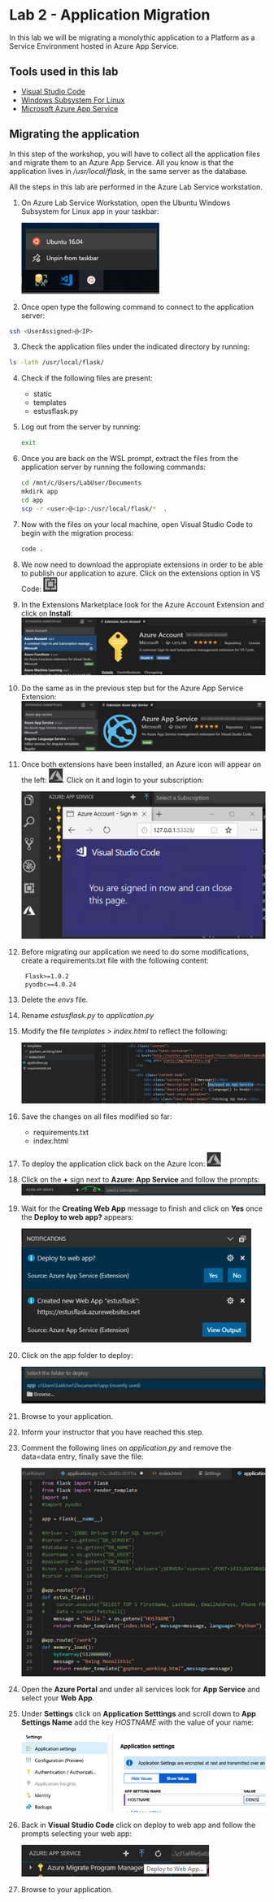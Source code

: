 # Lab 2 - Application Migration

In this lab we will be migrating a monolythic application to a Platform as a Service Environment hosted in Azure App Service.

## Tools used in this lab

  - [Visual Studio Code](https://code.visualstudio.com/)
  - [Windows Subsystem For Linux](https://docs.microsoft.com/en-us/windows/wsl/enterprise)
  - [Microsoft Azure App Service](https://azure.microsoft.com/en-us/services/app-service/?v=18.51)

## Migrating the application

In this step of the workshop, you will have to collect all the application files and migrate them to an Azure App Service. All you know is that the application lives in */usr/local/flask*, in the same server as the database.

All the steps in this lab are performed in the Azure Lab Service workstation.

1. On Azure Lab Service Workstation, open the Ubuntu Windows Subsystem for Linux app in your taskbar:
   
    ![ubuntuwsl](img/lab2/ubuntuwsl.png)
2. Once open type the following command to connect to the application server: 
  ```bash
  ssh <UserAssigned>@<IP>
  ```

3. Check the application files under the indicated directory by running:

  ```bash
  ls -lath /usr/local/flask/
  ```
 
4. Check if the following files are present:
   * static
   * templates
   * estusflask.py
  
5. Log out from the server by running: 
   ```bash
   exit
   ```
6. Once you  are back on the WSL prompt, extract the files from the application server by running the following commands: 
   ```bash
   cd /mnt/c/Users/LabUser/Documents
   mkdirk app
   cd app
   scp -r <user>@<ip>:/usr/local/flask/*  .
   ```
7. Now with the files on your local machine, open Visual Studio Code to begin with the migration process:
   
   ```bash
   code .
   ```

8. We now need to download the appropiate extensions in order to be able to publish our application to azure. Click on the extensions option in VS Code: ![ext](img/lab2/extension.png)  
9. In the Extensions Marketplace look for the Azure Account Extension and click on **Install**: ![azracnt](img/lab2/azureaccnt.png)
10. Do the same as in the previous step but for the Azure App Service Extension: ![appsvc](img/lab2/appsvc.png)
    
11. Once both extensions have been installed, an Azure icon will appear on the left: ![azr](img/lab2/azricn.png). Click on it and login to your subscription:
   
    ![login](img/lab2/login.png)

12. Before migrating our application we need to do some modifications, create a requirements.txt file with the following content:
       ```
        Flask>=1.0.2
        pyodbc==4.0.24
      ```
13. Delete the *envs* file.
14. Rename *estusflask.py* to *application.py*
15. Modify the file *templates >  index.html* to reflect the following:
    
    ![text](img/lab2/text.png)

16. Save the changes on all files modified so far:
    * requirements.txt
    * index.html

17. To deploy the application click back on the Azure Icon: ![azr](img/lab2/azricn.png)
18. Click on the **+** sign next to **Azure: App Service** and follow the prompts: ![plus](img/lab2/plussgn.png)
19. Wait for the **Creating Web App** message to finish and click on **Yes** once the **Deploy to web app?** appears: 
    
    ![deploy](img/lab2/finishapp.png)

20. Click on the app folder to deploy: 
 
    ![deploy](img/lab2/deploy.png)

22. Browse to your application.

21. Inform your instructor that you have reached this step.

22. Comment the following lines on *application.py* and remove the data=data entry, finally save the file:

    ![code](img/lab2/code.png)

23. Open the **Azure Portal** and under all services look for **App Service** and select your **Web App**.

24. Under **Settings** click on **Application Setttings** and scroll down to **App Settings Name** add the key *HOSTNAME* with the value of your name: 
    
    ![var](img/lab2/VAR.png)

25. Back in **Visual Studio Code** click on deploy to web app and follow the prompts selecting your web app: 

    ![rede](img/lab2/redep.png)

26. Browse to your application. 
    